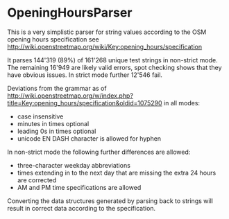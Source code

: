 # OpeningHoursParser

This is a very simplistic parser for string values according to the OSM opening hours specification see http://wiki.openstreetmap.org/wiki/Key:opening_hours/specification

It parses 144'319 (89%) of 161'268 unique test strings in non-strict mode. The remaining 16'949 are likely valid errors, spot checking shows that they have obvious issues. In strict mode further 12'546 fail.

Deviations from the grammar as of http://wiki.openstreetmap.org/w/index.php?title=Key:opening_hours/specification&oldid=1075290 in all modes:

 * case insensitive
 * minutes in times optional
 * leading 0s in times optional
 * unicode EN DASH character is allowed for hyphen 

In non-strict mode the following further differences are allowed:

 * three-character weekday abbreviations
 * times extending in to the next day that are missing the extra 24 hours are corrected
 * AM and PM time specifications are allowed
 
 Converting the data structures generated by parsing back to strings will result in correct data according to the specification.


